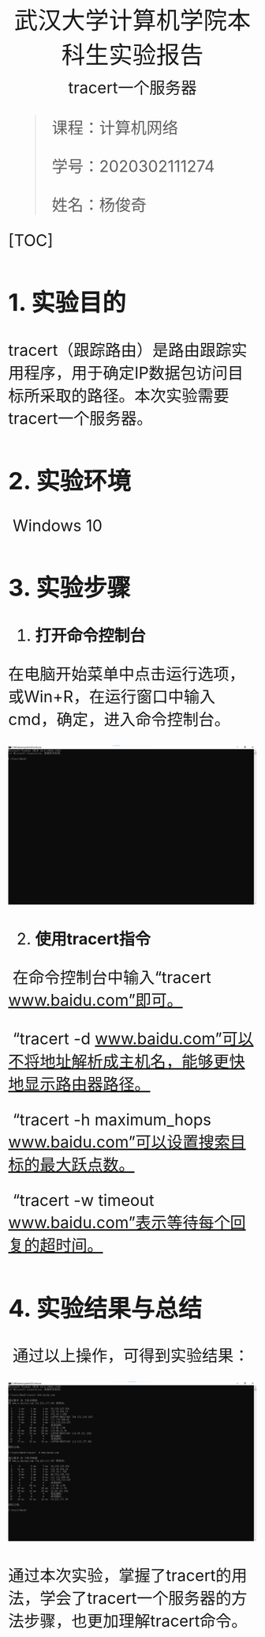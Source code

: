 <div align='center' ><font size='70'>武汉大学计算机学院本科生实验报告</div>

<center><font size='6'>tracert一个服务器</center>

> 课程：计算机网络
>
> 学号：2020302111274
>
> 姓名：杨俊奇

[TOC]

## 1. 实验目的

​		tracert（跟踪路由）是路由跟踪实用程序，用于确定IP数据包访问目标所采取的路径。本次实验需要tracert一个服务器。

## 2. 实验环境

​		Windows 10

## 3. 实验步骤

1. **打开命令控制台**

​		在电脑开始菜单中点击运行选项，或Win+R，在运行窗口中输入cmd，确定，进入命令控制台。

<img src="pictures/4.png">

2. **使用tracert指令**

​		在命令控制台中输入“tracert www.baidu.com”即可。

​		“tracert -d www.baidu.com”可以不将地址解析成主机名，能够更快地显示路由器路径。

​		“tracert -h maximum_hops www.baidu.com”可以设置搜索目标的最大跃点数。

​		“tracert -w timeout www.baidu.com”表示等待每个回复的超时间。

## 4. 实验结果与总结

​		通过以上操作，可得到实验结果：

<img src="pictures/5.png">

​		通过本次实验，掌握了tracert的用法，学会了tracert一个服务器的方法步骤，也更加理解tracert命令。

